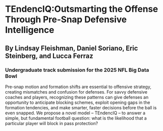 # TEndencIQ:Outsmarting the Offense Through Pre-Snap Defensive Intelligence
## By Lindsay Fleishman, Daniel Soriano, Eric Steinberg, and Lucca Ferraz
### Undergraduate track submission for the 2025 NFL Big Data Bowl

Pre-snap motion and formation shifts are essential to offensive strategy, creating mismatches and confusion for defenses. For savvy defensive coaches and players, recognizing these patterns can give defenses an opportunity to anticipate blocking schemes, exploit opening gaps in the formation tendencies, and make smarter, faster decisions before the ball is even snapped. 
We propose a novel model – TEndencIQ – to answer a simple, but fundamental football question: what is the likelihood that a particular player will block in pass protection?
